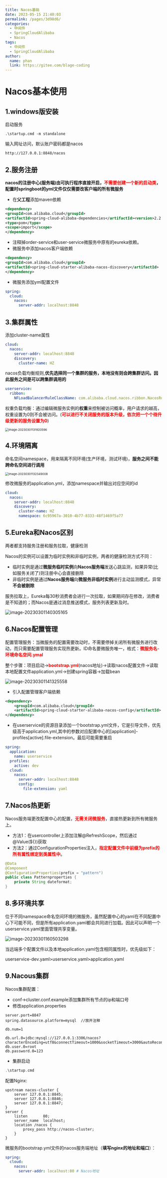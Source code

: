 ```yaml
---
title: Nacos基础
date: 2023-05-15 21:40:03
permalink: /pages/3d98d6/
categories:
  - 中间件
  - SpringCloudAlibaba
  - Nacos
tags:
  - 中间件
  - SpringCloudAlibaba
author: 
  name: phan
  link: https://gitee.com/blage-coding
---
```

# Nacos基本使用

## 1.windows版安装

启动服务

```
.\startup.cmd -m standalone
```

输入网址访问，默认账户密码都是nacos

```
http://127.0.0.1:8848/nacos
```

## 2.服务注册

**nacos的注册中心(服务端)由可执行程序直接开启，<font color="red">不需要创建一个新的启动类</font>，配置时springboot的yml文件仅仅需要改客户端的所有微服务**

- 在**父工程**添加maven依赖

```xml
<dependency>
<groupId>com.alibaba.cloud</groupId>
<artifactId>spring-cloud-alibaba-dependencies</artifactId><version>2.2.6.RELEASE</version>
<type>pom</type>
<scope>import</scope>
</dependency>
```

- 注释掉order-service和user-service微服务中原有的eureka依赖。
- 微服务中添加nacos客户端依赖

```xml
<dependency>
<groupId>com.alibaba.cloud</groupId>    
<artifactId>spring-cloud-starter-alibaba-nacos-discovery</artifactId>
</dependency>
```

- 微服务添加yml配置文件

```yml
spring:
  cloud:
    nacos:
      server-addr: localhost:8848
```

## 3.集群属性

添加cluster-name属性

```yaml
cloud:
  nacos:
    server-addr: localhost:8848
    discovery:
      cluster-name: HZ
```

nacos负载均衡规则,**优先选择同一个集群的服务，本地没有则会跨集群访问。因此服务之间是可以跨集群调用的**

```yaml
userservice:
  ribbon:
    NFLoadBalancerRuleClassName: com.alibaba.cloud.nacos.ribbon.NacosRule
```

权重负载均衡：通过编辑微服务实例的**权重**来控制被访问概率，用户请求的越高，权重设置为0则不会被访问。(<font color="red">**可以进行不关闭服务的版本升级，依次把一个个待升级更新的服务设置为0**</font>)

<img src="https://cdn.staticaly.com/gh/blage-coding/picx-images-hosting@master/20230515/image-20230301131920596.3iy0y85w7fw0.webp" alt="image-20230301131920596" style="zoom:67%;" />

## 4.环境隔离

命名空间namespace，用来隔离不同环境(生产环境，测试环境)，**服务之间不能跨命名空间进行调用**

<img src="https://cdn.staticaly.com/gh/blage-coding/picx-images-hosting@master/20230515/image-20230301132349008.5w2f8eelxow0.webp" alt="image-20230301132349008" style="zoom:67%;" />

修改微服务的application.yml，添加namespace并输出对应空间的id

```yaml
cloud:
  nacos:
    server-addr: localhost:8848
    discovery:
      cluster-name: HZ
      namespace: 6c95967a-3010-4b77-8333-48f1469f5a77
```

## 5.Eureka和Nacos区别

两者都支持服务注册和服务拉取，健康检测

Nacos的实例可以设置为临时实例和非临时实例，两者的健康检测方式不同：

- 临时实例是通过**微服务临时实例**向**Nacos服务端**发送心跳监测，如果异常(比如服务关闭了)则注册中心会直接删除
- 非临时实例是通过**Nacos服务端**向**微服务非临时实例**进行主动监测模式，异常**不会被剔除**

服务拉取上，Eureka每30秒消费者会进行一次拉取，如果期间存在修改，消费者是不知道的；而Nacos是通过消息推送模式，服务列表更新及时。

![image-20230301140305165](https://cdn.staticaly.com/gh/blage-coding/picx-images-hosting@master/20230515/image-20230301140305165.45714a8pgp00.webp)

## 6.Nacos配置管理

配置管理服务：当微服务的配置需要改动时，不需要停掉关闭所有微服务进行改动，而只需要配置管理服务实现热更新。ID命名要微服务唯一，格式：<font color="red">**微服务名-环境命名空间.ymal**</font>

整个步骤：项目启动-><font color="red">**bootstrap.yml**</font>(nacos地址)->读取nacos配置文件->读取本地配置文件application.yml->创建spring容器->加载bean

![image-20230301141325558](https://cdn.staticaly.com/gh/blage-coding/picx-images-hosting@master/20230515/image-20230301141325558.52kh83h3dx8.webp)

- 引入配置管理客户端依赖

```xml
<dependency>
    <groupId>com.alibaba.cloud</groupId>
    <artifactId>spring-cloud-starter-alibaba-nacos-config</artifactId>
</dependency>
```

- 在userservice的资源目录添加一个bootstrap.yml文件，它是引导文件，优先级高于application.yml,其中的参数对应配置中心的[application]-profiles[active].file-extension。最后可能需要重启

```yaml
spring:
  application:
    name: userservice
  profiles:
    active: dev
  cloud:
    nacos:
      server-addr: localhost:8848
      config:
        file-extension: yaml
```

## 7.Nacos热更新

Nacos服务端更改配置中心的配置，<font color="red">**无需关闭微服务**</font>，直接热更新到所有微服务上。

- 方法1：在usercontroller上添加注解@RefreshScope，然后通过@Value(${})获取
- 方法2：通过ConfigurationProperties注入，<font color="red">**指定配置文件中前缀为prefix的所有属性绑定到类属性中**</font>。

```java
@Data
@Component
@ConfigurationProperties(prefix = "pattern")
public class Patternproperties {
    private String dateformat;
}
```

## 8.多环境共享

位于不同namespace命名空间环境的微服务，虽然配置中心的yaml在不同配置中心下可能不同，但是所有application.yaml都会共同进行加载。因此可以声明一个userservice.yaml里面管理共享变量。

![image-20230301160503298](https://cdn.staticaly.com/gh/blage-coding/picx-images-hosting@master/20230515/image-20230301160503298.4i7tgearpc40.webp)

当远端多个配置文件以及本地application.yaml包含相同属性时，优先级如下：

userservice-dev.yaml>userservice.yaml>application.yaml

## 9.Nacous集群

Nacos集群配置：

- conf->cluster.conf.example添加集群所有节点的ip和端口号
- 修改application.properties

```properties
server.port=8847
spring.datasource.platform=mysql  //放开注释

db.num=1

db.url.0=jdbc:mysql://127.0.0.1:3306/nacos?characterEncoding=utf8&connectTimeout=1000&socketTimeout=3000&autoReconnect=true&useUnicode=true&useSSL=false&serverTimezone=UTC
db.user.0=root
db.password.0=123
```

- 集群启动

```c
.\startup.cmd
```

配置Nginx:

```nginx
upstream nacos-cluster {
    server 127.0.0.1:8845;
	server 127.0.0.1:8846;
	server 127.0.0.1:8847;
}
server {
    listen       80;
    server_name  localhost;
    location /nacos {
        proxy_pass http://nacos-cluster;
    }
}
```

微服务的bootstrap.yml文件的nacos服务端地址（**填写nginx的地址和端口**）：

```yaml
spring:
  cloud:
    nacos:
      server-addr: localhost:80 # Nacos地址
```
